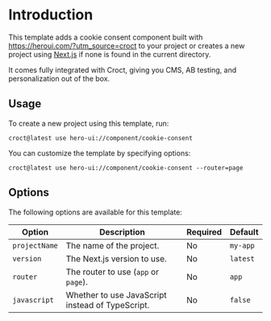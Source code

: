 # Introduction

This template adds a cookie consent component built with https://heroui.com/?utm_source=croct to your project 
or creates a new project using [Next.js](https://nextjs.org/?utm_source=croct) if none is found in the current directory.

It comes fully integrated with Croct, giving you CMS, AB testing, and personalization out of the box.

## Usage

To create a new project using this template, run:

```croct-cmd
croct@latest use hero-ui://component/cookie-consent
```

You can customize the template by specifying options:

```croct-cmd
croct@latest use hero-ui://component/cookie-consent --router=page
```

## Options

The following options are available for this template:

| Option        | Description                                      | Required | Default  |
|---------------|--------------------------------------------------|----------|----------|
| `projectName` | The name of the project.                         | No       | `my-app` |
| `version`     | The Next.js version to use.                      | No       | `latest` |
| `router`      | The router to use (`app` or `page`).             | No       | `app`    |
| `javascript`  | Whether to use JavaScript instead of TypeScript. | No       | `false`  |
